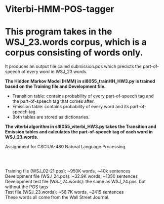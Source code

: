 # Viterbi-HMM-POS-tagger

# This program takes in the WSJ_23.words corpus, which is a corpus consisting of words only.
It produces an output file called submission.pos which predicts the part-of-speech of every word in WSJ_23.words.

<b>The Hidden Markov Model (HMM) in sl8055_trainHH_HW3.py is trained based on the Training file and Development file.</b>
- Transition table: contains probability of every part-of-speech tag and the part-of-speech tag that comes after.
- Emission table: contains probability of every word and its part-of-speech tag.
- Both tables are stored as dictionaries.
  
<b>The viterbi algorithm in sl8055_viterbi_HW3.py takes the Transition and Emission tables and calculates the part-of-speech tag of each word in WSJ_23.words.</b>

Assignment for CSCIUA-480 Natural Language Processing

<br>
<br>

Training file (WSJ_02-21.pos): ~950K words, ~40k sentences
<br>
Development file (WSJ_24.pos): ~32.9K words, ~1350 sentences
<br>
Development test file (WSJ_24.words): the same as WSJ_24.pos, but without the POS tags
<br>
Test file (WSJ_23.words): ~56.7K words, ~2415 sentences
<br>
These words all come from the Wall Street Journal.

